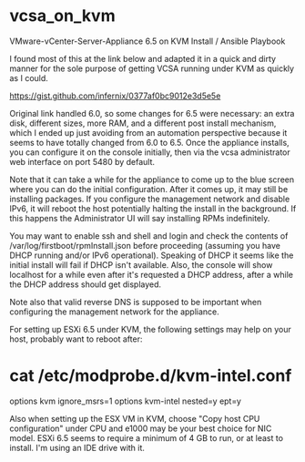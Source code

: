 # vcsa_on_kvm
VMware-vCenter-Server-Appliance 6.5 on KVM Install / Ansible Playbook

I found most of this at the link below and adapted it in a quick and dirty manner for the sole purpose of getting VCSA running under KVM as quickly as I could.

https://gist.github.com/infernix/0377af0bc9012e3d5e5e

Original link handled 6.0, so some changes for 6.5 were necessary: an extra disk, different sizes, more RAM, and a different post install mechanism, which I ended up just avoiding from an automation perspective because it seems to have totally changed from 6.0 to 6.5.  Once the appliance installs, you can configure it on the console initially, then via the vcsa administrator web interface on port 5480 by default.

Note that it can take a while for the appliance to come up to the blue screen where you can do the initial configuration.  After it comes up, it may still be installing packages.  If you configure the management network and disable IPv6, it will reboot the host potentially halting the install in the background.  If this happens the Administrator UI will say installing RPMs indefinitely.

You may want to enable ssh and shell and login and check the contents of /var/log/firstboot/rpmInstall.json before proceeding (assuming you have DHCP running and/or IPv6 operational).  Speaking of DHCP it seems like the initial install will fail if DHCP isn't available.  Also, the console will show localhost for a while even after it's requested a DHCP address, after a while the DHCP address should get displayed.

Note also that valid reverse DNS is supposed to be important when configuring the management network for the appliance.

For setting up ESXi 6.5 under KVM, the following settings may help on your host, probably want to reboot after:

# cat /etc/modprobe.d/kvm-intel.conf 
options kvm ignore_msrs=1
options kvm-intel nested=y ept=y

Also when setting up the ESX VM in KVM, choose "Copy host CPU configuration" under CPU and e1000 may be your best choice for NIC model.  ESXi 6.5 seems to require a minimum of 4 GB to run, or at least to install.  I'm using an IDE drive with it.

